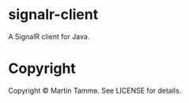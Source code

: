 # signalr-client

A SignalR client for Java.

# Copyright

Copyright © Martin Tamme. See LICENSE for details.
